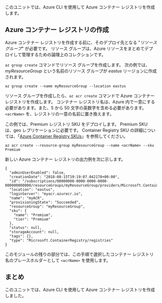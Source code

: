 このユニットでは、Azure CLI を使用して Azure コンテナー レジストリを作成します。

## <a name="create-an-azure-container-registry"></a>Azure コンテナー レジストリの作成

Azure コンテナー レジストリを作成する前に、そのデプロイ先となる "*リソース グループ*" が必要です。 リソース グループは、Azure リソースをまとめてデプロイして管理するための論理上のコレクションです。

`az group create` コマンドでリソース グループを作成します。 次の例では、*myResourceGroup* という名前のリソース グループが *eastus* リージョンに作成されます。

```azurecli
az group create --name myResourceGroup --location eastus
```

リソース グループを作成したら、`az acr create` コマンドで Azure コンテナー レジストリを作成します。 コンテナー レジストリ名は、Azure 内で一意にする必要があります。また、5 から 50 文字の英数字を含める必要があります。 `<acrName>` を、レジストリの一意の名前に置き換えます。

この例では、Premium レジストリ SKU をデプロイします。 Premium SKU は、geo レプリケーションに必要です。 Container Registry SKU の詳細については、「[Azure Container Registry SKUs](https://docs.microsoft.com/azure/container-registry/container-registry-skus)」を参照してください。

```azurecli
az acr create --resource-group myResourceGroup --name <acrName> --sku Premium
```

新しい Azure コンテナー レジストリの出力例を次に示します。

```console
{
  "adminUserEnabled": false,
  "creationDate": "2018-08-15T19:19:07.042178+00:00",
  "id": "/subscriptions/00000000-0000-0000-0000-000000000000/resourceGroups/myResourceGroup/providers/Microsoft.ContainerRegistry/registries/myACR0007",
  "location": "eastus",
  "loginServer": "myacr.azurecr.io",
  "name": "myACR",
  "provisioningState": "Succeeded",
  "resourceGroup": "myResourceGroup",
  "sku": {
    "name": "Premium",
    "tier": "Premium"
  },
  "status": null,
  "storageAccount": null,
  "tags": {},
  "type": "Microsoft.ContainerRegistry/registries"
}
```

このモジュールの残りの部分では、この手順で選択したコンテナー レジストリ名のプレースホルダーとして `<acrName>` を使用します。

## <a name="summary"></a>まとめ

このユニットでは、Azure CLI を使用して Azure コンテナー レジストリを作成しました。